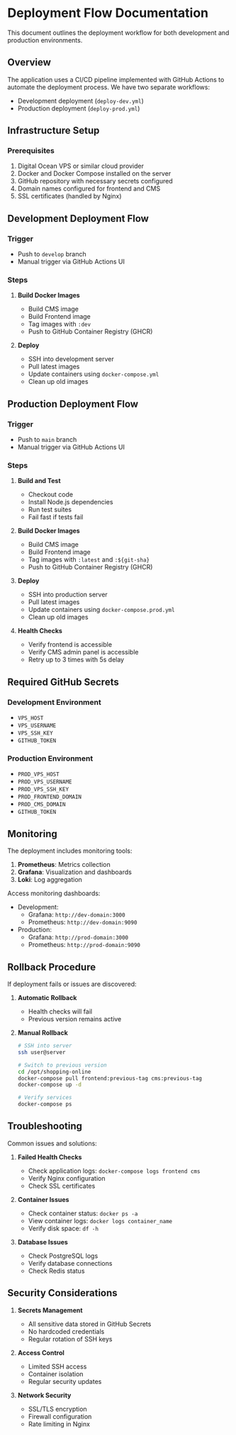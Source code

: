 # Deployment Flow Documentation

This document outlines the deployment workflow for both development and production environments.

## Overview

The application uses a CI/CD pipeline implemented with GitHub Actions to automate the deployment process. We have two separate workflows:
- Development deployment (`deploy-dev.yml`)
- Production deployment (`deploy-prod.yml`)

## Infrastructure Setup

### Prerequisites
1. Digital Ocean VPS or similar cloud provider
2. Docker and Docker Compose installed on the server
3. GitHub repository with necessary secrets configured
4. Domain names configured for frontend and CMS
5. SSL certificates (handled by Nginx)

## Development Deployment Flow

### Trigger
- Push to `develop` branch
- Manual trigger via GitHub Actions UI

### Steps
1. **Build Docker Images**
   - Build CMS image
   - Build Frontend image
   - Tag images with `:dev`
   - Push to GitHub Container Registry (GHCR)

2. **Deploy**
   - SSH into development server
   - Pull latest images
   - Update containers using `docker-compose.yml`
   - Clean up old images

## Production Deployment Flow

### Trigger
- Push to `main` branch
- Manual trigger via GitHub Actions UI

### Steps
1. **Build and Test**
   - Checkout code
   - Install Node.js dependencies
   - Run test suites
   - Fail fast if tests fail

2. **Build Docker Images**
   - Build CMS image
   - Build Frontend image
   - Tag images with `:latest` and `:${git-sha}`
   - Push to GitHub Container Registry (GHCR)

3. **Deploy**
   - SSH into production server
   - Pull latest images
   - Update containers using `docker-compose.prod.yml`
   - Clean up old images

4. **Health Checks**
   - Verify frontend is accessible
   - Verify CMS admin panel is accessible
   - Retry up to 3 times with 5s delay

## Required GitHub Secrets

### Development Environment
- `VPS_HOST`
- `VPS_USERNAME`
- `VPS_SSH_KEY`
- `GITHUB_TOKEN`

### Production Environment
- `PROD_VPS_HOST`
- `PROD_VPS_USERNAME`
- `PROD_VPS_SSH_KEY`
- `PROD_FRONTEND_DOMAIN`
- `PROD_CMS_DOMAIN`
- `GITHUB_TOKEN`

## Monitoring

The deployment includes monitoring tools:
1. **Prometheus**: Metrics collection
2. **Grafana**: Visualization and dashboards
3. **Loki**: Log aggregation

Access monitoring dashboards:
- Development: 
  - Grafana: `http://dev-domain:3000`
  - Prometheus: `http://dev-domain:9090`
- Production:
  - Grafana: `http://prod-domain:3000`
  - Prometheus: `http://prod-domain:9090`

## Rollback Procedure

If deployment fails or issues are discovered:

1. **Automatic Rollback**
   - Health checks will fail
   - Previous version remains active

2. **Manual Rollback**
   ```bash
   # SSH into server
   ssh user@server

   # Switch to previous version
   cd /opt/shopping-online
   docker-compose pull frontend:previous-tag cms:previous-tag
   docker-compose up -d

   # Verify services
   docker-compose ps
   ```

## Troubleshooting

Common issues and solutions:

1. **Failed Health Checks**
   - Check application logs: `docker-compose logs frontend cms`
   - Verify Nginx configuration
   - Check SSL certificates

2. **Container Issues**
   - Check container status: `docker ps -a`
   - View container logs: `docker logs container_name`
   - Verify disk space: `df -h`

3. **Database Issues**
   - Check PostgreSQL logs
   - Verify database connections
   - Check Redis status

## Security Considerations

1. **Secrets Management**
   - All sensitive data stored in GitHub Secrets
   - No hardcoded credentials
   - Regular rotation of SSH keys

2. **Access Control**
   - Limited SSH access
   - Container isolation
   - Regular security updates

3. **Network Security**
   - SSL/TLS encryption
   - Firewall configuration
   - Rate limiting in Nginx
